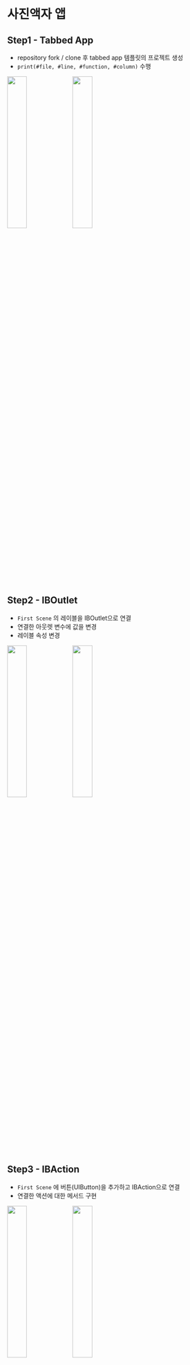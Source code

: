 # 사진액자 앱



## Step1 - Tabbed App

- repository fork / clone 후 tabbed app 템플릿의 프로젝트 생성
- `print(#file, #line, #function, #column)` 수행

<img src="https://user-images.githubusercontent.com/40784518/73708250-33756780-4741-11ea-81c2-41d338082c20.png" width="30%"></img><img src="https://user-images.githubusercontent.com/40784518/73708290-4a1bbe80-4741-11ea-923f-7c785bf20149.png" width="30%"></img>



## Step2 - IBOutlet

- `First Scene` 의 레이블을 IBOutlet으로 연결
- 연결한 아웃렛 변수에 값을 변경
- 레이블 속성 변경 

<img src="https://user-images.githubusercontent.com/40784518/73643455-e2209600-46b6-11ea-8622-93676dcb80e6.png" width="30%"></img><img src="https://user-images.githubusercontent.com/40784518/73646679-4a727600-46bd-11ea-98f8-f576e10997ca.png" width="30%"></img>



## Step3 - IBAction

- `First Scene` 에 버튼(UIButton)을 추가하고 IBAction으로 연결
- 연결한 액션에 대한 메서드 구현

<img src="https://user-images.githubusercontent.com/40784518/73707948-4a678a00-4740-11ea-9651-9230bca8c16b.png" width="30%"></img><img src="https://user-images.githubusercontent.com/40784518/73708076-afbb7b00-4740-11ea-8395-72e7041abb61.png" width="30%"></img>



## Step4

- 새로운 Scene과 Segue 추가

<img src="https://user-images.githubusercontent.com/40784518/73715011-f23b8280-4755-11ea-8d77-4b70f6dce172.png" width="30%"></img><img src="https://user-images.githubusercontent.com/40784518/73715088-2d3db600-4756-11ea-922e-93770297ee3f.png" width="30%"></img>





## Step5 - View Controller

- 스토리보드 구성 요소와 클래스 코드와 연결해서 동작을 확장한다.
- View Controller Life Cycle 학습
  - viewWillAppear()
    - view가 나타나기 시작할 때 수행
  - viewDidAppear()
    - view가 다 나타나고 나면 수행
  - viewWillDisappear()
    - view가 사라지기 시작할 때 수행
  - viewDidDisappear()
    - view가 사라지고 나면 수행

<img src="https://user-images.githubusercontent.com/40784518/73719028-7d6e4580-4761-11ea-8801-0c2626fdf87e.png" width="30%"></img>